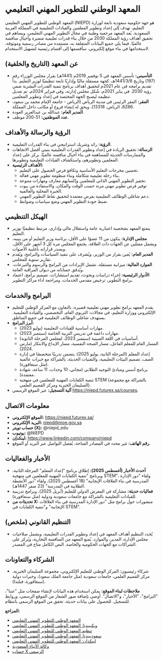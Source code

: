 # المعهد الوطني للتطوير المهني التعليمي

المعهد الوطني للتطوير المهني التعليمي (NIEPD) هو جهة حكومية سعودية تابعة لوزارة التعليم، تهدف إلى إعداد وتطوير المعلمين والقيادات التعليمية في المملكة العربية السعودية. يُعد المعهد مرجعية وطنية في مجال التطوير المهني التعليمي، ويساهم في تحقيق أهداف رؤية المملكة 2030 من خلال بناء قدرات تعليمية متميزة وأجيال منافسة عالميًا. فيما يلي جميع البيانات المتعلقة به، مستمدة من مصادر رسمية وموثوقة، لاستخدامها في بناء موقع إلكتروني. سأقسمها إلى أقسام رئيسية لتسهيل الاستخدام.

## عن المعهد (التاريخ والخلفية)
- **التأسيس:** تأسس المعهد في 5 نوفمبر 2019م (1441هـ) بقرار مجلس الوزراء رقم (197) وتاريخ 1441/3/8هـ، كجهة مستقلة ماليًا وإداريًا تابعة تنظيميًا لوزير التعليم. بدأ تقديم برامجه في عام 2021م لتحقيق أهداف برنامج تنمية القدرات البشرية ضمن رؤية 2030. في يناير 2021م، شُكل مجلس إدارته، وفي فبراير 2024م، تم تعديل تنظيمه ليصبح الجهة المختصة في إعداد وتطوير المعلمين.
- **المقر:** المقر الرئيس في مدينة الرياض (الرياض - جامعة الإمام محمد بن سعود، 8286، الرياض، 13318)، ويحق له إنشاء فروع أو مكاتب داخل المملكة.
- **المدير العام:** عبدالله بن عبدالعزيز العودة.
- **عدد الموظفين:** 51-200 موظف.

## الرؤية والرسالة والأهداف
- **الرؤية:** رائد وشريك استراتيجي في بناء القدرات التعليمية.
- **الرسالة:** تحقيق الريادة في إعداد وتطوير القدرات التعليمية بتبني أفضل الاتجاهات والممارسات الحديثة للمساهمة في بناء أجيال منافسة عالميًا. يركز على إعداد المعلمين وتطويرهم، واستكشاف القيادات التعليمية وتطويرها.
- **الأهداف الرئيسية:**
  - تحسين مخرجات التعليم الأساسية وتكافؤ فرص الحصول على التعليم.
  - بناء رحلة تعليمية متكاملة وبناء منظومة تطوير مهني فعالة.
  - تحفيز التطوير المهني الذاتي للمعلمين وإكسابهم معارف ومهارات متنوعة.
  - توفير فرص تطوير مهني مرنة حسب الوقت والمكان، والاستفادة من بيوت الخبرة المحلية والعالمية.
  - دعم شاغلي الوظائف التعليمية بفرص معتمدة لتحقيق نقاط التطوير المهني.
  - ضبط جودة التطوير المهني وضع سياسات وضوابط.

## الهيكل التنظيمي
- يتمتع المعهد بشخصية اعتبارية عامة واستقلال مالي وإداري، مرتبط تنظيميًا بوزير التعليم.
- **مجلس الإدارة:** يتكون من 11 عضوًا على الأقل، برئاسة وزير التعليم أو من ينيبه، ويشمل ممثلين عن الجهات ذات العلاقة. يجتمع المجلس مرة كل 3 أشهر على الأقل، ويصدر قراراته بأغلبية الأصوات.
- **المدير العام:** يُعين بقرار من الوزير، ويُشرف على تنفيذ السياسات والبرامج، ويُقدم تقارير سنوية للمجلس.
- **الموارد المالية:** ميزانية مستقلة، تشمل الإيرادات من البرامج والرسوم والتبرعات، ويُدقق حساباته من ديوان المراقبة العامة.
- **الأدوار الرئيسية:** إجراء دراسات وبحوث، تقديم استشارات، تصميم برامج، اعتماد برامج التطوير، ترخيص مقدمي الخدمات، ومراجعة أداء مراكز التطوير.

## البرامج والخدمات
- يقدم المعهد برامج تطوير مهني تعليمية قصيرة، بالتعاون مع المركز الوطني للتعليم الإلكتروني ووزارة التعليم، في مجالات: التربوي العام، التخصصي، والقيادة التعليمية. يستهدف شاغلي الوظائف التعليمية في جميع المناطق.
- **أبرز البرامج:**
  - مهارات أساسية للقيادات التعليمية (يوليو 2023).
  - مهارات داعمة في تدريس التربية الخاصة (سبتمبر 2023).
  - أساسيات في اللغة الصينية (سبتمبر 2023، لمعلمي المرحلة الثانوية).
  - المسار العام للمعلم الفاعل، مسار الصحة النفسية، مسار الإبداع والابتكار (مارس 2024).
  - إعداد المعلم (المرحلة الثانية، يوليو 2025): يتضمن تدريبًا متخصصًا في إدارة الصف، تصميم البيئات التعليمية، والتقنيات الحديثة، بالشراكة مع خبرات عالمية (مثل سنغافورة).
  - برنامج أسس ومبادئ التوجيه الطلابي (مجاني، 10 وحدات، 11 ساعة، شهادة معتمدة).
  - تنمية الكفايات المهنية للمعلمين في منهجية STEM (بالشراكة مع مجموعة السليمان الخيرية ومركز القصيم العلمي).
- **آلية التسجيل:** عبر الموقع الرسمي https://niepd.futurex.sa/courses.

## معلومات الاتصال
- **الموقع الإلكتروني:** https://niepd.futurex.sa/
- **البريد الإلكتروني:** niepd@moe.gov.sa
- **حساب تويتر (X):** @niepd_edu
- **يوتيوب:** @NIEPD
- **لينكدإن:** https://www.linkedin.com/company/niepd
- **رقم الهاتف:** غير محدد في المصادر المتاحة، يُفضل التواصل عبر البريد أو الموقع.

## الأخبار والفعاليات
- **أحدث الأخبار (أغسطس 2025):** إطلاق برنامج "إعداد المعلم" المرحلة الثانية، وبرنامج "تنمية الكفايات المهنية للمعلمين في منهجية STEM"، ولقاء "دور الإدارة المدرسية في بناء العلاقات الإيجابية" (18 أغسطس 2025)، ولقاء "دور الأنشطة الطلابية في المدرسة" (23 صفر 1447هـ).
- **فعاليات حديثة:** مشاركة في المعرض الدولي للتعليم (أبريل 2025)، وبرامج تدريبية للقيادات التعليمية بالشراكة مع جامعات سعودية ودولية (مثل سنغافورة).
- **تحديثات من X:** منشورات حول برامج مثل "دور الإدارة المدرسية في بناء العلاقات الإيجابية" و"تنمية الكفايات في STEM".

## التنظيم القانوني (ملخص)
- يُحدد التنظيم أهداف المعهد في إعداد وتطوير القدرات التعليمية، ويشمل صلاحيات مجلس الإدارة، المدير، والموارد. يُمنع المعهد من المنافسة التجارية، ويُركز على الشراكات مع الجهات الحكومية والخاصة. النص الكامل متاح في المصدر.

## الشركاء والتعاونات
- شركاء رئيسيون: المركز الوطني للتعليم الإلكتروني، مجموعة السليمان الخيرية، مركز القصيم العلمي، جامعات سعودية (مثل جامعة الملك سعود)، وخبرات دولية (سنغافورة، فنلندا).

**ملاحظات لبناء الموقع:** يمكن استخدام هذه البيانات لإنشاء صفحات مثل "عننا"، "البرامج"، "الأخبار"، و"الاتصال". أوصي بإضافة صور الشعار من الموقع الرسمي، وروابط للتسجيل. للحصول على بيانات حديثة، تحقق من الموقع الرسمي بانتظام.

**المراجع:**
- [المعهد الوطني للتطوير المهني التعليمي](https://niepd.futurex.sa/)
- [ويكيبيديا: المعهد الوطني للتطوير المهني التعليمي](https://ar.wikipedia.org/wiki/%D8%A7%D9%84%D9%85%D8%B9%D9%87%D8%AF_%D8%A7%D9%84%D9%88%D8%B7%D9%86%D9%8A_%D9%84%D9%84%D8%AA%D8%B7%D9%88%D9%8A%D8%B1_%D8%A7%D9%84%D9%85%D9%87%D9%86%D9%8A_%D8%A7%D9%84%D8%AA%D8%B9%D9%84%D9%8A%D9%85%D9%8A)
- [تنظيم المعهد الوطني للتطوير المهني التعليمي](https://laws.boe.gov.sa/BoeLaws/Laws/LawDetails/113554a2-190a-4afc-957e-ab1000cbe63d/1)
- [سعوديبيديا: المعهد الوطني للتطوير المهني التعليمي](https://saudipedia.com/article/12027/%D8%AD%D9%83%D9%88%D9%85%D8%A9-%D9%88%D8%B3%D9%8A%D8%A7%D8%B3%D8%A9/%D8%A7%D9%84%D8%AA%D8%B9%D9%84%D9%8A%D9%85-%D9%88%D8%A7%D9%84%D8%AA%D8%AF%D8%B1%D9%8A%D8%A8/%D8%A7%D9%84%D9%85%D8%B9%D9%87%D8%AF-%D8%A7%D9%84%D9%88%D8%B7%D9%86%D9%8A-%D9%84%D9%84%D8%AA%D8%B7%D9%88%D9%8A%D8%B1-%D8%A7%D9%84%D9%85%D9%87%D9%86%D9%8A-%D8%A7%D9%84%D8%AA%D8%B9%D9%84%D9%8A%D9%85%D9%8A)
- [لينكدإن: المعهد الوطني للتطوير المهني التعليمي](https://www.linkedin.com/company/niepd)
- [وكالة الأنباء السعودية](https://www.spa.gov.sa/N2364705)
- [حساب X الرسمي](https://x.com/niepd_edu)